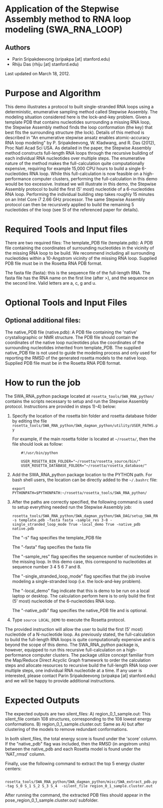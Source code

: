# Application of the Stepwise Assembly method to RNA loop modeling (SWA_RNA_LOOP)


## Authors
- Parin Sripakdeevong (sripakpa [at] stanford.edu)
- Rhiju Das (rhiju [at] stanford.edu)

Last updated on March 18, 2012.
 
# Purpose and Algorithm

This demo illustrates a protocol to built single-stranded RNA loops using a deterministic, enumerative sampling method called Stepwise Assembly. The modeling situation considered here is the lock-and-key problem. Given a template PDB that contains nucleotides surrounding a missing RNA loop, the Stepwise Assembly method finds the loop conformation (the key) that best fits the surrounding structure (the lock). Details of this method is described in "An enumerative stepwise ansatz enables atomic-accuracy RNA loop modeling" by P. Sripakdeevong, W. Kladwang, and R. Das (2012), Proc Natl Acad Sci USA.
	As detailed in the paper, the Stepwise Assembly method constructs full-length RNA loops through the recursive building of each individual RNA nucleotides over multiple steps. The enumerative nature of the method makes the full-calculation quite computationally expensive, requiring for example 15,000 CPU hours to build a single 6-nucleotides RNA loop. While this full-calculation is now feasible on a high-performance computer clusters, performing the full-calculation in this demo would be too excessive. 
	Instead we will illustrate in this demo, the Stepwise Assembly protocol to build the first (5' most) nucleotide of a 6-nucleotides RNA loop. Performing the individual building step takes roughly 15 minutes on an Intel Core i7 2.66 GHz processor. The same Stepwise Assembly protocol can then be recursively applied to build the remaining 5 nucleotides of the loop (see SI of the referenced paper for details).

# Required Tools and Input files

There are two required files: 
The template_PDB file (template.pdb): A PDB file containing the coordinates of surrounding nucleotides in the vicinity of the missing RNA loop to be build. We recommend including all surrounding nucleotides within a 10-Angstrom vicinity of the missing RNA loop. Supplied PDB file must be in the Rosetta RNA PDB format.

The fasta file (fasta): this is the sequence file of the full-length RNA. The fasta file has the RNA name on the first line (after >), and the sequence on the second line. Valid letters are a, c, g and u. 

# Optional Tools and Input Files

## Optional additional files:
The native_PDB file (native.pdb): A PDB file containing the 'native' crystallographic or NMR structure. The PDB file should contain the coordinates of the native loop nucleotides plus the coordinates of the surrounding nucleotides inherited from template_PDB. The supplied native_PDB file is not used to guide the modeling process and only used for reporting the RMSD of the generated rosetta models to the native loop. Supplied PDB file must be in the Rosetta RNA PDB format.

# How to run the job

The SWA_RNA_python package located at `rosetta_tools/SWA_RNA_python/` contains the scripts necessary to setup and run the Stepwise Assembly protocol. Instructions are provided in steps 1)-4) below: 

1. Specify the location of the rosetta bin folder and rosetta database folder by editing the file `rosetta_tools/SWA_RNA_python/SWA_dagman_python/utility/USER_PATHS.py`

    For example, if the main rosetta folder is located at `~/rosetta/`, then the file should look as follow:
    ```
	    #!/usr/bin/python

	    USER_ROSETTA_BIN_FOLDER="~/rosetta/rosetta_source/bin/"
	    USER_ROSETTA_DATABASE_FOLDER="~/rosetta/rosetta_database/"
    ```

2. Add the SWA_RNA_python package location to the PYTHON path. For bash shell users, the location can be directly added to the `~/.bashrc` file:

    ```
	export PYTHONPATH=$PYTHONPATH:~/rosetta/rosetta_tools/SWA_RNA_python/
    ```

3. After the paths are correctly specified, the following command is used to setup everything needed run the Stepwise Assembly job:

    ```
	rosetta_tools/SWA_RNA_python/SWA_dagman_python/SWA_DAG/setup_SWA_RNA_dag_job_files.py -s template.pdb -fasta fasta -sample_res 3-8 -single_stranded_loop_mode True -local_demo True -native_pdb native.pdb
    ```

    The "-s" flag specifies the template_PDB file

    The "-fasta" flag specifies the fasta file

    The "-sample_res" flag specifies the sequence number of nucleotides in the missing loop. In this demo case, this correspond to nucleotides at sequence number 3 4 5 6 7 and 8.

    The "-single_stranded_loop_mode" flag specifies that the job involve modeling a single-stranded loop (i.e. the lock-and-key problem).

    The "-local_demo" flag indicate that this is demo to be run on a local laptop or desktop. The calculation perform here is to only build the first (5' most) nucleotide of the 6-nucleotides RNA loop.

    The "-native_pdb" flag specifies the native_PDB file and is optional. 

4. Type `source LOCAL_DEMO` to execute the Rosetta protocol.

The provided instruction will allow the user to build the first (5' most) nucleotide of a N-nucleotide loop. As previously stated, the full-calculation to build the full-length RNA loops is quite computationally expensive and is beyond the scope of this demo. The SWA_RNA_python package is, however, equipped to run this recursive full-calculation on a high-performance computer clusters. The package utilize concept familiar from the Map/Reduce Direct Acyclic Graph framework to order the calculation steps and allocate resources to recursive build the full-length RNA loop over multiple steps, one individual RNA nucleotide at a time. If any user is interested, please contact Parin Sripakdeevong (sripakpa [at] stanford.edu) and we will be happy to provide additional instructions.

# Expected Outputs

The expected outputs are two silent_files:
A) region_0_1_sample.out: This silent_file contain 108 structures, corresponding to the 108 lowest energy conformations.
B) region_0_1_sample.cluster.out: Same as A) but after clustering of the models to remove redundant conformations.

In both silent_files, the total energy score is found under the 'score' column. If the "native_pdb" flag was included, then the RMSD (in angstrom units) between the native_pdb and each Rosetta model is found under the 'NAT_rmsd' column.

Finally, use the following command to extract the top 5 energy cluster centers:

```
	rosetta_tools/SWA_RNA_python/SWA_dagman_python/misc/SWA_extract_pdb.py -tag S_0 S_1 S_2 S_3 S_4  -silent_file region_0_1_sample.cluster.out
```

After running the command, the extracted PDB files should appear in the pose_region_0_1_sample.cluster.out/ subfolder.

